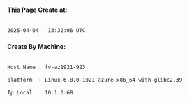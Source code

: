 
   
#### This Page Create at:

```bash

2025-04-04 - 13:32:06 UTC

```

#### Create By Machine:

```bash

Host Name : fv-az1921-923

platform  : Linux-6.8.0-1021-azure-x86_64-with-glibc2.39

Ip Local  : 10.1.0.68

```

